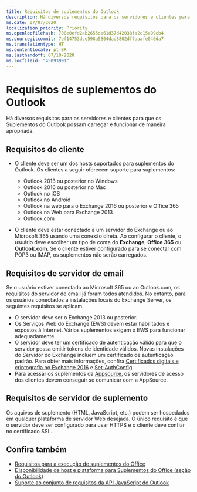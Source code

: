 ```yaml
---
title: Requisitos de suplementos do Outlook
description: Há diversos requisitos para os servidores e clientes para que os Suplementos do Outlook possam carregar e funcionar de maneira apropriada.
ms.date: 07/07/2020
localization_priority: Priority
ms.openlocfilehash: 700e0efd2ab2655de61d37d42038fa2c15a99cb4
ms.sourcegitcommit: 7ef14753dce598a5804dad8802df7aaafe046da7
ms.translationtype: HT
ms.contentlocale: pt-BR
ms.lasthandoff: 07/10/2020
ms.locfileid: "45093991"
---
```

# <a name="outlook-add-in-requirements"></a>Requisitos de suplementos do Outlook

Há diversos requisitos para os servidores e clientes para que os Suplementos do Outlook possam carregar e funcionar de maneira apropriada.

## <a name="client-requirements"></a>Requisitos do cliente

- O cliente deve ser um dos hosts suportados para suplementos do Outlook. Os clientes a seguir oferecem suporte para suplementos:

   - Outlook 2013 ou posterior no Windows
   - Outlook 2016 ou posterior no Mac
   - Outlook no iOS
   - Outlook no Android
   - Outlook na web para o Exchange 2016 ou posterior e Office 365
   - Outlook na Web para Exchange 2013
   - Outlook.com

- O cliente deve estar conectado a um servidor do Exchange ou ao Microsoft 365 usando uma conexão direta. Ao configurar o cliente, o usuário deve escolher um tipo de conta do **Exchange**, **Office 365** ou **Outlook.com**. Se o cliente estiver configurado para se conectar com POP3 ou IMAP, os suplementos não serão carregados.

## <a name="mail-server-requirements"></a>Requisitos de servidor de email

Se o usuário estiver conectado ao Microsoft 365 ou ao Outlook.com, os requisitos do servidor de email já foram todos atendidos. No entanto, para os usuários conectados a instalações locais do Exchange Server, os seguintes requisitos se aplicam.

- O servidor deve ser o Exchange 2013 ou posterior.
- Os Serviços Web do Exchange (EWS) devem estar habilitados e expostos à Internet. Vários suplementos exigem o EWS para funcionar adequadamente.
- O servidor deve ter um certificado de autenticação válido para que o servidor possa emitir tokens de identidade válidos. Novas instalações do Servidor do Exchange incluem um certificado de autenticação padrão. Para obter mais informações, confira [Certificados digitais e criptografia no Exchange 2016](/Exchange/architecture/client-access/certificates) e [Set-AuthConfig](/powershell/module/exchange/organization/Set-AuthConfig).
- Para acessar os suplementos da [Appsource](https://appsource.microsoft.com/marketplace/apps?product=office&page=1&src=office&corrid=a35323d5-0e3d-4cc0-ba44-57537d74aae8&omexanonuid=581941df-1c6f-4eda-89e7-651af8aeaeb2), os servidores de acesso dos clientes devem conseguir se comunicar com a AppSource.

## <a name="add-in-server-requirements"></a>Requisitos de servidor de suplemento

Os aquivos de suplemento (HTML, JavaScript, etc.) podem ser hospedados em qualquer plataforma de servidor Web desejada. O único requisito é que o servidor deve ser configurado para usar HTTPS e o cliente deve confiar no certificado SSL.

## <a name="see-also"></a>Confira também

- [Requisitos para a execução de suplementos do Office](../concepts/requirements-for-running-office-add-ins.md)
- [Disponibilidade de host e plataforma para Suplementos do Office (seção do Outlook)](../overview/office-add-in-availability.md#outlook)
- [Suporte ao conjunto de requisitos da API JavaScript do Outlook](../reference/requirement-sets/outlook-api-requirement-sets.md#requirement-sets-supported-by-exchange-servers-and-outlook-clients)
